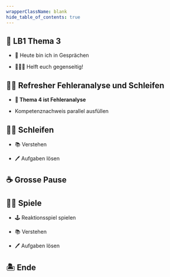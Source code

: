 ```yaml
---
wrapperClassName: blank
hide_table_of_contents: true
---
```


<Timeline title="Woche 6">
<Event active="true">

## :checkered_flag: LB1 Thema 3

- :no_good: Heute bin ich in Gesprächen

- :people_holding_hands: Helft euch gegenseitig!

</Event>
<Event time="12:45">

## :teacher: Refresher Fehleranalyse und Schleifen

- **:checkered_flag: Thema 4 ist Fehleranalyse**

- Kompetenznachweis parallel ausfüllen

</Event>
<Event time="13:00">

## :student: Schleifen

- :books: Verstehen

- :pen: Aufgaben lösen

</Event>

<Event time="14:20">

## :coffee: Grosse Pause

</Event>
<Event time="14:40">

## :student: Spiele

- :joystick: Reaktionsspiel spielen
- :books: Verstehen

- :pen: Aufgaben lösen

</Event>
<Event time="16:15">

## 🏝️ Ende

</Event>

</Timeline>
